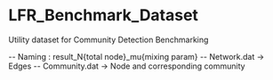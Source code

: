 # LFR_Benchmark_Dataset

Utility dataset for Community Detection Benchmarking

-- Naming : result_N{total node}_mu{mixing param}
-- Network.dat -> Edges
-- Community.dat -> Node and corresponding community